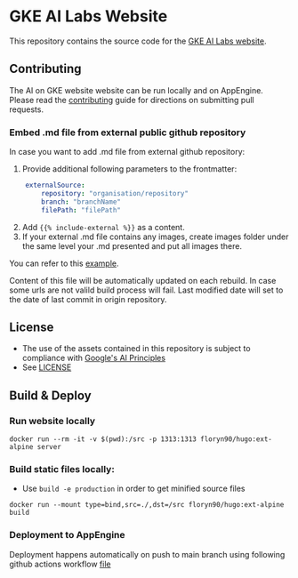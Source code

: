 # GKE AI Labs Website

This repository contains the source code for the [GKE AI Labs website](https://gke-ai-labs.dev).


## Contributing

The AI on GKE website website can be run locally and on AppEngine.
Please read the [contributing](CONTRIBUTING.md) guide for directions on submitting pull requests.

### Embed .md file from external public github repository

In case you want to add .md file from external github repository:

1. Provide additional following parameters to the frontmatter:

```yaml
    externalSource:
        repository: "organisation/repository"
        branch: "branchName"
        filePath: "filePath"
```

2. Add ```{{% include-external %}}``` as a content.
3. If your external .md file contains any images, create images folder under the same level your .md presented and put all images there.

You can refer to this [example](site/content/docs/blueprints/external/index.md).

Content of this file will be automatically updated on each rebuild. In case some urls are not valild build process will fail.
Last modified date will set to the date of last commit in origin repository.

## License

* The use of the assets contained in this repository is subject to compliance with [Google's AI Principles](https://ai.google/responsibility/principles/)
* See [LICENSE](/LICENSE)


## Build & Deploy

### Run website locally

```docker run --rm -it -v $(pwd):/src -p 1313:1313 floryn90/hugo:ext-alpine server```

### Build static files locally:
- Use `build -e production` in order to get minified source files

```docker run --mount type=bind,src=./,dst=/src floryn90/hugo:ext-alpine build```

### Deployment to AppEngine
Deployment happens automatically on push to main branch using following github actions workflow [file](/.github/workflows/website.yaml) 


